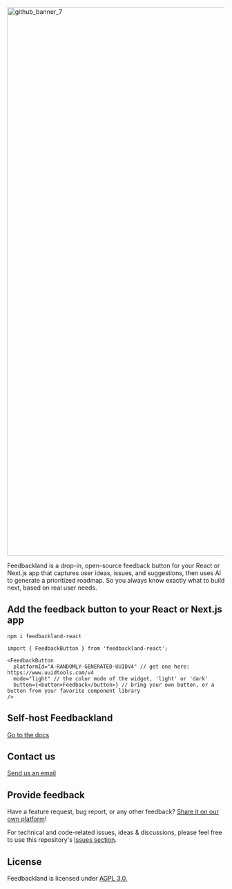 
<img width="2421" height="1267" alt="github_banner_7" src="https://github.com/user-attachments/assets/d8c2a31d-f184-4516-b5b0-36a47ca14c0b" />

Feedbackland is a drop-in, open-source feedback button for your React or Next.js app that captures user ideas, issues, and suggestions, then uses AI to generate a prioritized roadmap. So you always know exactly what to build next, based on real user needs.

## Add the feedback button to your React or Next.js app

```
npm i feedbackland-react
```

```
import { FeedbackButton } from 'feedbackland-react';
```

```tsx
<FeedbackButton
  platformId="A-RANDOMLY-GENERATED-UUIDV4" // get one here: https://www.uuidtools.com/v4
  mode="light" // the color mode of the widget, 'light' or 'dark'
  button={<button>Feedback</button>} // bring your own button, or a button from your favorite component library
/>
```

## Self-host Feedbackland

[Go to the docs](https://github.com/feedbackland/feedbackland/blob/main/SELFHOSTING.md)

## Contact us

[Send us an email](mailto:hello@feedbackland.com)

## Provide feedback

Have a feature request, bug report, or any other feedback? [Share it on our own platform](https://dogfood.feedbackland.com)!

For technical and code-related issues, ideas & discussions, please feel free to use this repository's [Issues section](https://github.com/feedbackland/feedbackland/issues).

## License

Feedbackland is licensed under [AGPL 3.0.](https://github.com/feedbackland/feedbackland?tab=AGPL-3.0-1-ov-file)
